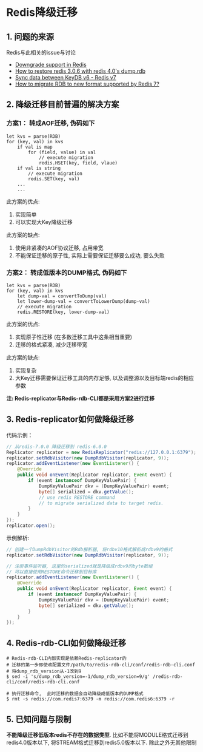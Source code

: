 # Redis降级迁移

## 1. 问题的来源

Redis与此相关的issue与讨论
* [Downgrade support in Redis](https://github.com/redis/redis/discussions/11089)
* [How to restore redis 3.0.6 with redis 4.0's dump.rdb](https://github.com/redis/redis/issues/8128)
* [Sync data between KeyDB v6 - Redis v7](https://github.com/leonchen83/redis-rdb-cli/issues/38)
* [How to migrate RDB to new format supported by Redis 7?](https://github.com/redis/redis/issues/11172)

## 2. 降级迁移目前普遍的解决方案

### 方案1： 转成AOF迁移, 伪码如下

```
let kvs = parse(RDB)
for (key, val) in kvs
    if val is map 
        for (field, value) in val
            // execute migration
            redis.HSET(key, field, vlaue)
    if val is string
        // execute migration
        redis.SET(key, val)
    ...
    ...
```

此方案的优点: 

1. 实现简单
2. 可以实现大Key降级迁移

此方案的缺点:

1. 使用非紧凑的AOF协议迁移, 占用带宽
2. 不能保证迁移的原子性, 实际上需要保证迁移要么成功, 要么失败

### 方案2： 转成低版本的DUMP格式, 伪码如下

```
let kvs = parse(RDB)
for (key, val) in kvs
    let dump-val = convertToDump(val)
    let lower-dump-val = convertToLowerDump(dump-val)
    // execute migration
    redis.RESTORE(key, lower-dump-val)
```

此方案的优点:

1. 实现原子性迁移 (在多数迁移工具中这条相当重要)
2. 迁移的格式紧凑, 减少迁移带宽

此方案的缺点:

1. 实现复杂
2. 大Key迁移需要保证迁移工具的内存足够, 以及调整源以及目标端redis的相应参数

  
**注: Redis-replicator与Redis-rdb-CLI都是采用方案2进行迁移**

## 3. Redis-replicator如何做降级迁移

代码示例：

```java
// 从redis-7.0.0 降级迁移到 redis-6.0.0
Replicator replicator = new RedisReplicator("redis://127.0.0.1:6379");
replicator.setRdbVisitor(new DumpRdbVisitor(replicator, 9));
replicator.addEventListener(new EventListener() {
    @Override
    public void onEvent(Replicator replicator, Event event) {
        if (event instanceof DumpKeyValuePair) {
            DumpKeyValuePair dkv = (DumpKeyValuePair) event;
            byte[] serialized = dkv.getValue();
            // use redis RESTORE command
            // to migrate serialized data to target redis.
        }
    }
});
replicator.open();
```

示例解析:

```java  
// 创建一个DumpRdbVisitor的Rdb解析器, 将rdbv10格式解析成rdbv9的格式
replicator.setRdbVisitor(new DumpRdbVisitor(replicator, 9));
```

```java  
// 注册事件监听器, 这里的serialized就是降级成rdbv9的byte数组
// 可以直接使用RESTORE命令迁移到目标库
replicator.addEventListener(new EventListener() {
    @Override
    public void onEvent(Replicator replicator, Event event) {
        if (event instanceof DumpKeyValuePair) {
            DumpKeyValuePair dkv = (DumpKeyValuePair) event;
            byte[] serialized = dkv.getValue();
        }
    }
});
```

## 4. Redis-rdb-CLI如何做降级迁移

```shell
# Redis-rdb-CLI内部实现是依赖Redis-replicator的
# 迁移的第一步即使改配置文件/path/to/redis-rdb-cli/conf/redis-rdb-cli.conf
# 将dump_rdb_version从-1改到9
$ sed -i 's/dump_rdb_version=-1/dump_rdb_version=9/g' /redis-rdb-cli/conf/redis-rdb-cli.conf

# 执行迁移命令,  此时迁移的数据会自动降级成低版本的DUMP格式
$ rmt -s redis://com.redis7:6379 -m redis://com.redis6:6379 -r
```

## 5. 已知问题与限制

**不能降级迁移低版本redis不存在的数据类型**. 比如不能将MODULE格式迁移到redis4.0版本以下, 将STREAM格式迁移到redis5.0版本以下. 除此之外无其他限制